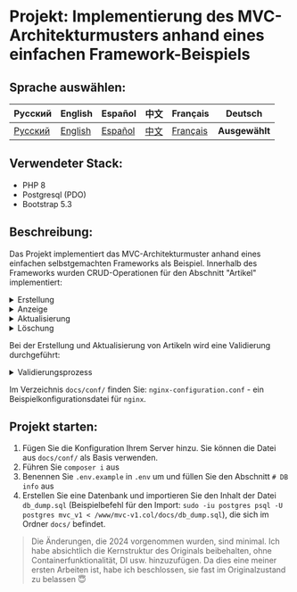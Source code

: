 # Projekt: Implementierung des MVC-Architekturmusters anhand eines einfachen Framework-Beispiels

## Sprache auswählen:

| Русский  | English                              | Español                              | 中文                              | Français                              | Deutsch                              |
|----------|--------------------------------------|--------------------------------------|---------------------------------|---------------------------------------|--------------------------------------|
| [Русский](../../README.md) | [English](./README_en.md) | [Español](./README_es.md) | [中文](./README_zh.md) | [Français](./README_fr.md) | **Ausgewählt** |

## Verwendeter Stack:

- PHP 8
- Postgresql (PDO)
- Bootstrap 5.3

## Beschreibung:

Das Projekt implementiert das MVC-Architekturmuster anhand eines einfachen selbstgemachten Frameworks als Beispiel. Innerhalb des Frameworks wurden CRUD-Operationen für den Abschnitt "Artikel" implementiert:

<details>
  <summary>Erstellung</summary>

![ajax filter is in operation](../img/mvc-create-article.gif)
</details>

<details>
  <summary>Anzeige</summary>

![ajax filter is in operation](../img/mvc-read-article.gif)
</details>

<details>
  <summary>Aktualisierung</summary>

![ajax filter is in operation](../img/mvc-update-article.gif)
</details>

<details>
  <summary>Löschung</summary>

![ajax filter is in operation](../img/mvc-delete-article.gif)
</details>

Bei der Erstellung und Aktualisierung von Artikeln wird eine Validierung durchgeführt:

<details>
  <summary>Validierungsprozess</summary>

![ajax filter is in operation](../img/mvc-validation.gif)
</details>

Im Verzeichnis `docs/conf/` finden Sie: `nginx-configuration.conf` - ein Beispielkonfigurationsdatei für `nginx`.

## Projekt starten:

1. Fügen Sie die Konfiguration Ihrem Server hinzu. Sie können die Datei aus `docs/conf/` als Basis verwenden.
2. Führen Sie `composer i` aus
3. Benennen Sie `.env.example` in `.env` um und füllen Sie den Abschnitt `# DB info` aus
4. Erstellen Sie eine Datenbank und importieren Sie den Inhalt der Datei `db_dump.sql` (Beispielbefehl für den Import: `sudo -iu postgres psql -U postgres mvc_v1 < /www/mvc-v1.col/docs/db_dump.sql`), die sich im Ordner `docs/` befindet.

> Die Änderungen, die 2024 vorgenommen wurden, sind minimal. Ich habe absichtlich die Kernstruktur des Originals beibehalten, ohne Containerfunktionalität, DI usw. hinzuzufügen. Da dies eine meiner ersten Arbeiten ist, habe ich beschlossen, sie fast im Originalzustand zu belassen 😇
